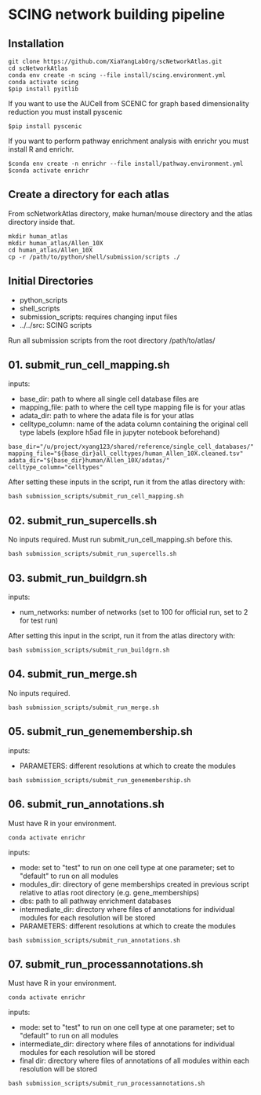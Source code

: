 # SCING network building pipeline

## Installation
```
git clone https://github.com/XiaYangLabOrg/scNetworkAtlas.git
cd scNetworkAtlas
conda env create -n scing --file install/scing.environment.yml 
conda activate scing
$pip install pyitlib  
```

If you want to use the AUCell from SCENIC for graph based dimensionality reduction you must install pyscenic  
```
$pip install pyscenic
```
If you want to perform pathway enrichment analysis with enrichr you must install R and enrichr. 
```  
$conda env create -n enrichr --file install/pathway.environment.yml
$conda activate enrichr
```

## Create a directory for each atlas
From scNetworkAtlas directory, make human/mouse directory and the atlas directory inside that.
```
mkdir human_atlas
mkdir human_atlas/Allen_10X
cd human_atlas/Allen_10X
cp -r /path/to/python/shell/submission/scripts ./
```

## Initial Directories
- python_scripts
- shell_scripts
- submission_scripts: requires changing input files
- ../../src: SCING scripts

Run all submission scripts from the root directory /path/to/atlas/


## 01. submit_run_cell_mapping.sh
inputs: 
- base_dir: path to where all single cell database files are
- mapping_file: path to where the cell type mapping file is for your atlas
- adata_dir: path to where the adata file is for your atlas
- celltype_column: name of the adata column containing the original cell type labels (explore h5ad file in jupyter notebook beforehand)

```
base_dir="/u/project/xyang123/shared/reference/single_cell_databases/"
mapping_file="${base_dir}all_celltypes/human_Allen_10X.cleaned.tsv"
adata_dir="${base_dir}human/Allen_10X/adatas/"
celltype_column="celltypes"
```
After setting these inputs in the script, run it from the atlas directory with: <br>
```
bash submission_scripts/submit_run_cell_mapping.sh
```

## 02. submit_run_supercells.sh
No inputs required. Must run submit_run_cell_mapping.sh before this.
```
bash submission_scripts/submit_run_supercells.sh
```

## 03. submit_run_buildgrn.sh
inputs:
- num_networks: number of networks (set to 100 for official run, set to 2 for test run)

After setting this input in the script, run it from the atlas directory with: <br>
```
bash submission_scripts/submit_run_buildgrn.sh
```

## 04. submit_run_merge.sh
No inputs required.
```
bash submission_scripts/submit_run_merge.sh
```

## 05. submit_run_genemembership.sh
inputs:
- PARAMETERS: different resolutions at which to create the modules
```
bash submission_scripts/submit_run_genemembership.sh
```

## 06. submit_run_annotations.sh
Must have R in your environment.
```
conda activate enrichr
```

inputs:
- mode: set to "test" to run on one cell type at one parameter; set to "default" to run on all modules
- modules_dir: directory of gene memberships created in previous script relative to atlas root directory (e.g. gene_memberships)
- dbs: path to all pathway enrichment databases
- intermediate_dir: directory where files of annotations for individual modules for each resolution will be stored
- PARAMETERS: different resolutions at which to create the modules
```
bash submission_scripts/submit_run_annotations.sh
```

## 07. submit_run_processannotations.sh
Must have R in your environment.
```
conda activate enrichr
```
inputs:
- mode: set to "test" to run on one cell type at one parameter; set to "default" to run on all modules
- intermediate_dir: directory where files of annotations for individual modules for each resolution will be stored
- final dir: directory where files of annotations of all modules within each resolution will be stored
```
bash submission_scripts/submit_run_processannotations.sh
```